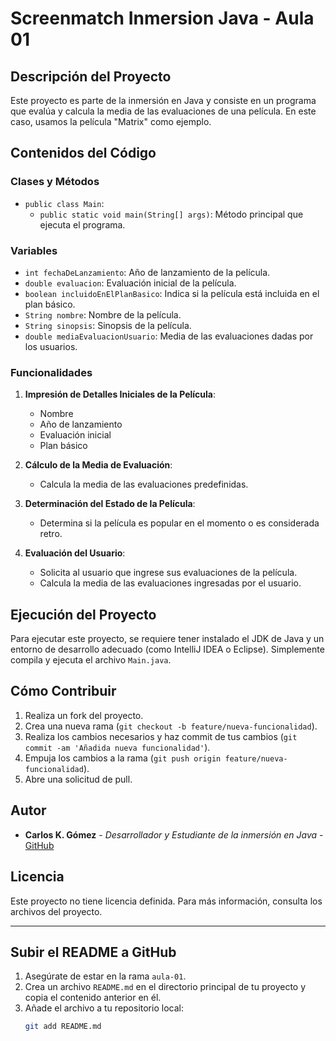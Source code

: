 # Screenmatch Inmersion Java - Aula 01

## Descripción del Proyecto

Este proyecto es parte de la inmersión en Java y consiste en un programa que evalúa y calcula la media de las evaluaciones de una película. En este caso, usamos la película "Matrix" como ejemplo.

## Contenidos del Código

### Clases y Métodos

- `public class Main`:
    - `public static void main(String[] args)`: Método principal que ejecuta el programa.

### Variables

- `int fechaDeLanzamiento`: Año de lanzamiento de la película.
- `double evaluacion`: Evaluación inicial de la película.
- `boolean incluidoEnElPlanBasico`: Indica si la película está incluida en el plan básico.
- `String nombre`: Nombre de la película.
- `String sinopsis`: Sinopsis de la película.
- `double mediaEvaluacionUsuario`: Media de las evaluaciones dadas por los usuarios.

### Funcionalidades

1. **Impresión de Detalles Iniciales de la Película**:
    - Nombre
    - Año de lanzamiento
    - Evaluación inicial
    - Plan básico

2. **Cálculo de la Media de Evaluación**:
    - Calcula la media de las evaluaciones predefinidas.

3. **Determinación del Estado de la Película**:
    - Determina si la película es popular en el momento o es considerada retro.

4. **Evaluación del Usuario**:
    - Solicita al usuario que ingrese sus evaluaciones de la película.
    - Calcula la media de las evaluaciones ingresadas por el usuario.

## Ejecución del Proyecto

Para ejecutar este proyecto, se requiere tener instalado el JDK de Java y un entorno de desarrollo adecuado (como IntelliJ IDEA o Eclipse). Simplemente compila y ejecuta el archivo `Main.java`.

## Cómo Contribuir

1. Realiza un fork del proyecto.
2. Crea una nueva rama (`git checkout -b feature/nueva-funcionalidad`).
3. Realiza los cambios necesarios y haz commit de tus cambios (`git commit -am 'Añadida nueva funcionalidad'`).
4. Empuja los cambios a la rama (`git push origin feature/nueva-funcionalidad`).
5. Abre una solicitud de pull.

## Autor

- **Carlos K. Gómez** - *Desarrollador y Estudiante de la inmersión en Java* - [GitHub](https://github.com/carloskkgomez)

## Licencia

Este proyecto no tiene licencia definida. Para más información, consulta los archivos del proyecto.

---

## Subir el README a GitHub

1. Asegúrate de estar en la rama `aula-01`.
2. Crea un archivo `README.md` en el directorio principal de tu proyecto y copia el contenido anterior en él.
3. Añade el archivo a tu repositorio local:
   ```sh
   git add README.md

